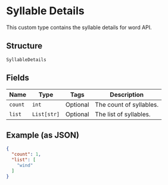 
# Syllable Details

This custom type contains the syllable details for word API.

## Structure

`SyllableDetails`

## Fields

| Name | Type | Tags | Description |
|  --- | --- | --- | --- |
| `count` | `int` | Optional | The count of syllables. |
| `list` | `List[str]` | Optional | The list of syllables. |

## Example (as JSON)

```json
{
  "count": 1,
  "list": [
    "wind"
  ]
}
```

